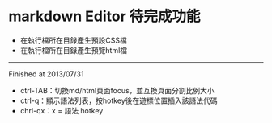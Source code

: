 ﻿# markdown Editor 待完成功能

* 在執行檔所在目錄產生預設CSS檔
* 在執行檔所在目錄產生預覽html檔

----------------------------------------

Finished at 2013/07/31

* ctrl-TAB：切換md/html頁面focus，並互換頁面分割比例大小
* ctrl-q：顯示語法列表，按hotkey後在遊標位置插入該語法代碼
* chrl-qx：x = 語法 hotkey